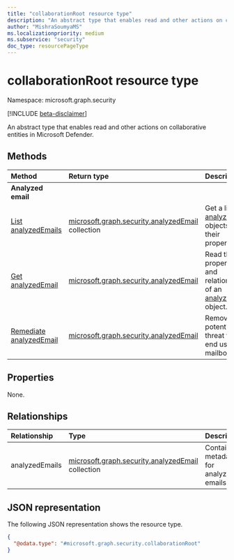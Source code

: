 ```yaml
---
title: "collaborationRoot resource type"
description: "An abstract type that enables read and other actions on collaborative entities in Microsoft Defender."
author: "MishraSoumyaMS"
ms.localizationpriority: medium
ms.subservice: "security"
doc_type: resourcePageType
---
```


# collaborationRoot resource type

Namespace: microsoft.graph.security

[!INCLUDE [beta-disclaimer](../../includes/beta-disclaimer.md)]

An abstract type that enables read and other actions on collaborative entities in Microsoft Defender.

## Methods
|Method|Return type|Description|
|:---|:---|:---|
| **Analyzed email** |
|[List analyzedEmails](../api/security-collaborationroot-list-analyzedemails.md)|[microsoft.graph.security.analyzedEmail](../resources/security-analyzedemail.md) collection|Get a list of [analyzedEmail](../resources/security-analyzedemail.md) objects and their properties.|
|[Get analyzedEmail](../api/security-analyzedemail-get.md)|[microsoft.graph.security.analyzedEmail](../resources/security-analyzedemail.md)|Read the properties and relationships of an [analyzedEmail](../resources/security-analyzedemail.md) object.|
|[Remediate analyzedEmail](../api/security-analyzedemail-remediate.md)|[microsoft.graph.security.analyzedEmail](../resources/security-analyzedemail.md)|Remove a potential threat from end users' mailboxes.|

## Properties
None.
## Relationships
|Relationship|Type|Description|
|:---|:---|:---|
|analyzedEmails|[microsoft.graph.security.analyzedEmail](../resources/security-analyzedemail.md) collection|Contains metadata for analyzed emails.|

## JSON representation
The following JSON representation shows the resource type.
<!-- {
  "blockType": "resource",
  "keyProperty": "id",
  "@odata.type": "microsoft.graph.security.collaborationRoot",
  "openType": false
}
-->
``` json
{
  "@odata.type": "#microsoft.graph.security.collaborationRoot"
}
```

